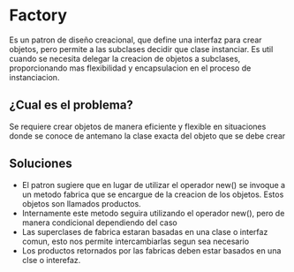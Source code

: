 # Factory
Es un patron de diseño creacional, que define una interfaz para crear objetos, pero permite a las subclases decidir que clase instanciar. Es util cuando se necesita delegar la creacion de objetos a subclases, proporcionando mas flexibilidad y encapsulacion en el proceso de instanciacion.

## ¿Cual es el problema?
Se requiere crear objetos de manera eficiente y flexible en situaciones donde se conoce de antemano la clase exacta del objeto que se debe crear

## Soluciones
- El patron sugiere que en lugar de utilizar el operador new() se invoque a un metodo fabrica que se encargue de la creacion de los objetos. Estos objetos son llamados productos.
- Internamente este metodo seguira utilizando el operador new(), pero de manera condicional dependiendo del caso
- Las superclases de fabrica estaran basadas en una clase o interfaz comun, esto nos permite intercambiarlas segun sea necesario
- Los productos retornados por las fabricas deben estar basados en una clse o interefaz.